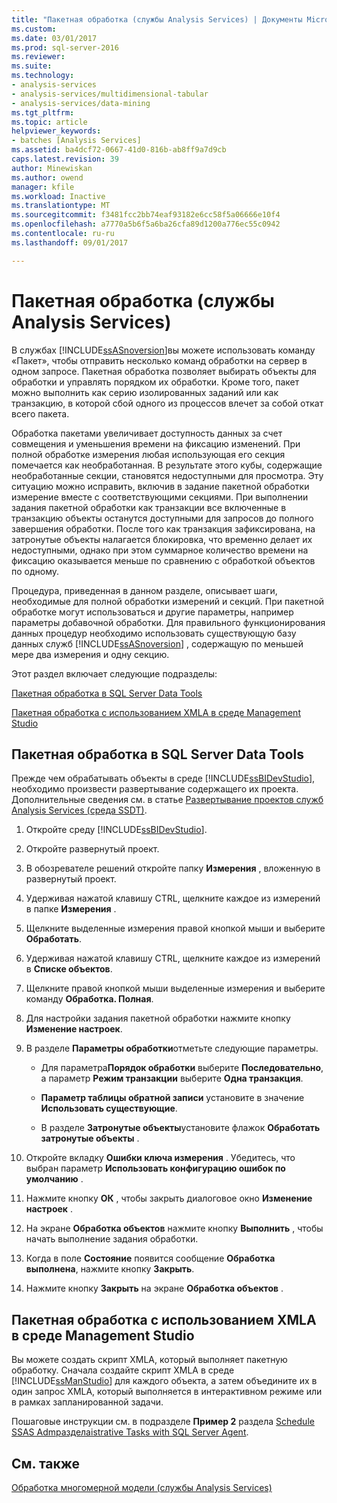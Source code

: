 ```yaml
---
title: "Пакетная обработка (службы Analysis Services) | Документы Microsoft"
ms.custom: 
ms.date: 03/01/2017
ms.prod: sql-server-2016
ms.reviewer: 
ms.suite: 
ms.technology:
- analysis-services
- analysis-services/multidimensional-tabular
- analysis-services/data-mining
ms.tgt_pltfrm: 
ms.topic: article
helpviewer_keywords:
- batches [Analysis Services]
ms.assetid: ba4dcf72-0667-41d0-816b-ab8ff9a7d9cb
caps.latest.revision: 39
author: Minewiskan
ms.author: owend
manager: kfile
ms.workload: Inactive
ms.translationtype: MT
ms.sourcegitcommit: f3481fcc2bb74eaf93182e6cc58f5a06666e10f4
ms.openlocfilehash: a7770a5b6f5a6ba26cfa89d1200a776ec55c0942
ms.contentlocale: ru-ru
ms.lasthandoff: 09/01/2017

---
```

# <a name="batch-processing-analysis-services"></a>Пакетная обработка (службы Analysis Services)
  В службах [!INCLUDE[ssASnoversion](../../includes/ssasnoversion-md.md)]вы можете использовать команду «Пакет», чтобы отправить несколько команд обработки на сервер в одном запросе. Пакетная обработка позволяет выбирать объекты для обработки и управлять порядком их обработки. Кроме того, пакет можно выполнить как серию изолированных заданий или как транзакцию, в которой сбой одного из процессов влечет за собой откат всего пакета.  
  
 Обработка пакетами увеличивает доступность данных за счет совмещения и уменьшения времени на фиксацию изменений. При полной обработке измерения любая использующая его секция помечается как необработанная. В результате этого кубы, содержащие необработанные секции, становятся недоступными для просмотра. Эту ситуацию можно исправить, включив в задание пакетной обработки измерение вместе с соответствующими секциями. При выполнении задания пакетной обработки как транзакции все включенные в транзакцию объекты останутся доступными для запросов до полного завершения обработки. После того как транзакция зафиксирована, на затронутые объекты налагается блокировка, что временно делает их недоступными, однако при этом суммарное количество времени на фиксацию оказывается меньше по сравнению с обработкой объектов по одному.  
  
 Процедура, приведенная в данном разделе, описывает шаги, необходимые для полной обработки измерений и секций. При пакетной обработке могут использоваться и другие параметры, например параметры добавочной обработки. Для правильного функционирования данных процедур необходимо использовать существующую базу данных служб [!INCLUDE[ssASnoversion](../../includes/ssasnoversion-md.md)] , содержащую по меньшей мере два измерения и одну секцию.  
  
 Этот раздел включает следующие подразделы:  
  
 [Пакетная обработка в SQL Server Data Tools](#bkmk_ssdt)  
  
 [Пакетная обработка с использованием XMLA в среде Management Studio](#bkmk_xmla)  
  
##  <a name="bkmk_ssdt"></a> Пакетная обработка в SQL Server Data Tools  
 Прежде чем обрабатывать объекты в среде [!INCLUDE[ssBIDevStudio](../../includes/ssbidevstudio-md.md)], необходимо произвести развертывание содержащего их проекта. Дополнительные сведения см. в статье [Развертывание проектов служб Analysis Services (среда SSDT)](../../analysis-services/multidimensional-models/deploy-analysis-services-projects-ssdt.md).  
  
1.  Откройте среду [!INCLUDE[ssBIDevStudio](../../includes/ssbidevstudio-md.md)].  
  
2.  Откройте развернутый проект.  
  
3.  В обозревателе решений откройте папку **Измерения** , вложенную в развернутый проект.  
  
4.  Удерживая нажатой клавишу CTRL, щелкните каждое из измерений в папке **Измерения** .  
  
5.  Щелкните выделенные измерения правой кнопкой мыши и выберите **Обработать**.  
  
6.  Удерживая нажатой клавишу CTRL, щелкните каждое из измерений в **Списке объектов**.  
  
7.  Щелкните правой кнопкой мыши выделенные измерения и выберите команду **Обработка. Полная**.  
  
8.  Для настройки задания пакетной обработки нажмите кнопку **Изменение настроек**.  
  
9. В разделе **Параметры обработки**отметьте следующие параметры.  
  
    -   Для параметра**Порядок обработки** выберите **Последовательно**, а параметр **Режим транзакции** выберите **Одна транзакция**.  
  
    -   **Параметр таблицы обратной записи** установите в значение **Использовать существующие**.  
  
    -   В разделе **Затронутые объекты**установите флажок **Обработать затронутые объекты** .  
  
10. Откройте вкладку **Ошибки ключа измерения** . Убедитесь, что выбран параметр **Использовать конфигурацию ошибок по умолчанию** .  
  
11. Нажмите кнопку **ОК** , чтобы закрыть диалоговое окно **Изменение настроек** .  
  
12. На экране **Обработка объектов** нажмите кнопку **Выполнить** , чтобы начать выполнение задания обработки.  
  
13. Когда в поле **Состояние** появится сообщение **Обработка выполнена**, нажмите кнопку **Закрыть**.  
  
14. Нажмите кнопку **Закрыть** на экране **Обработка объектов** .  
  
##  <a name="bkmk_xmla"></a> Пакетная обработка с использованием XMLA в среде Management Studio  
 Вы можете создать скрипт XMLA, который выполняет пакетную обработку. Сначала создайте скрипт XMLA в среде [!INCLUDE[ssManStudio](../../includes/ssmanstudio-md.md)] для каждого объекта, а затем объедините их в один запрос XMLA, который выполняется в интерактивном режиме или в рамках запланированной задачи.  
  
 Пошаговые инструкции см. в подразделе **Пример 2** раздела [Schedule SSAS Admразделаistrative Tasks with SQL Server Agent](../../analysis-services/instances/schedule-ssas-administrative-tasks-with-sql-server-agent.md).  
  
## <a name="see-also"></a>См. также  
 [Обработка многомерной модели (службы Analysis Services)](../../analysis-services/multidimensional-models/processing-a-multidimensional-model-analysis-services.md)  
  
  

